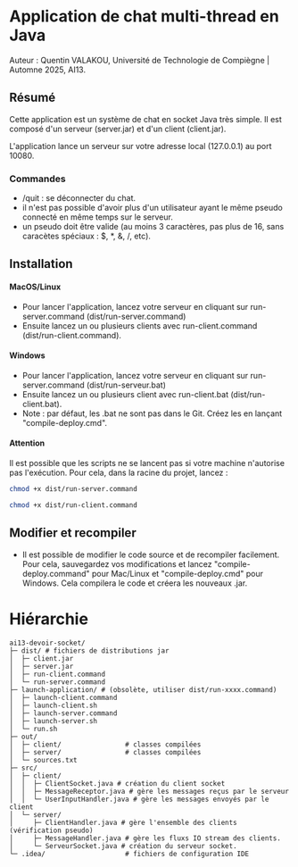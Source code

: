 # Application de chat multi-thread en Java

Auteur : Quentin VALAKOU, Université de Technologie de Compiègne | Automne 2025, AI13.

## Résumé

Cette application est un système de chat en socket Java très simple. Il est composé d'un serveur (server.jar) et d'un client (client.jar).

L'application lance un serveur sur votre adresse local (127.0.0.1) au port 10080.

### Commandes

- /quit : se déconnecter du chat.
- il n'est pas possible d'avoir plus d'un utilisateur ayant le même pseudo connecté en même temps sur le serveur.
- un pseudo doit être valide (au moins 3 caractères, pas plus de 16, sans caracètes spéciaux : $, *, &, /, etc).

## Installation

#### MacOS/Linux

- Pour lancer l'application, lancez votre serveur en cliquant sur run-server.command (dist/run-server.command)
- Ensuite lancez un ou plusieurs clients avec run-client.command (dist/run-client.command).

#### Windows

- Pour lancer l'application, lancez votre serveur en cliquant sur run-server.command (dist/run-serveur.bat)
- Ensuite lancez un ou plusieurs client avec run-client.bat (dist/run-client.bat).
- Note : par défaut, les .bat ne sont pas dans le Git. Créez les en lançant "compile-deploy.cmd".

#### Attention

Il est possible que les scripts ne se lancent pas si votre machine n'autorise pas l'exécution. Pour cela, dans la racine du projet, lancez :

```bash
chmod +x dist/run-server.command

chmod +x dist/run-client.command
```

## Modifier et recompiler

- Il est possible de modifier le code source et de recompiler facilement. Pour cela, sauvegardez vos modifications et lancez "compile-deploy.command" pour Mac/Linux et "compile-deploy.cmd" pour Windows. Cela compilera le code et créera les nouveaux .jar.

# Hiérarchie

```plaintext
ai13-devoir-socket/
├─ dist/ # fichiers de distributions jar
│  ├─ client.jar
│  ├─ server.jar
│  ├─ run-client.command
│  └─ run-server.command
├─ launch-application/ # (obsolète, utiliser dist/run-xxxx.command)
│  ├─ launch-client.command
│  ├─ launch-client.sh
│  ├─ launch-server.command
│  ├─ launch-server.sh
│  └─ run.sh
├─ out/
│  ├─ client/                # classes compilées
│  ├─ server/                # classes compilées
│  └─ sources.txt
├─ src/
│  ├─ client/
│  │  ├─ ClientSocket.java # création du client socket
│  │  ├─ MessageReceptor.java # gère les messages reçus par le serveur
│  │  └─ UserInputHandler.java # gère les messages envoyés par le client
│  └─ server/
│     ├─ ClientHandler.java # gère l'ensemble des clients (vérification pseudo)
│     ├─ MessageHandler.java # gère les fluxs IO stream des clients.
│     └─ ServeurSocket.java # création du serveur socket. 
└─ .idea/                    # fichiers de configuration IDE
```
